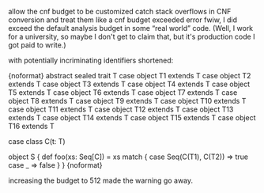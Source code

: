 allow the cnf budget to be customized
catch stack overflows in CNF conversion and treat them like a cnf budget exceeded error
fwiw, I did exceed the default analysis budget in some “real world” code. (Well, I work for a university, so maybe I don't get to claim that, but it's production code I got paid to write.)

with potentially incriminating identifiers shortened:

{noformat}
abstract sealed trait T
case object T1 extends T
case object T2 extends T
case object T3 extends T
case object T4 extends T
case object T5 extends T
case object T6 extends T
case object T7 extends T
case object T8 extends T
case object T9 extends T
case object T10 extends T
case object T11 extends T
case object T12 extends T
case object T13 extends T
case object T14 extends T
case object T15 extends T
case object T16 extends T

case class C(t: T)

object S {
  def foo(xs: Seq[C]) =
    xs match {
      case Seq(C(T1), C(T2)) => true
      case _ => false
    }
}
{noformat}

increasing the budget to 512 made the warning go away.
